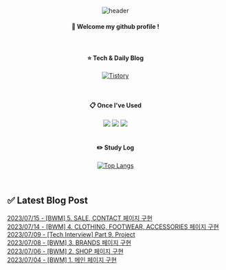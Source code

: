 
<div align="center"> 

![header](https://capsule-render.vercel.app/api?type=waving&color=000000&height=150&section=header&text=Baeg-won&fontColor=ffffff&fontSize=70&animation=fadeIn&fontAlignY=55&desc=%20&descAlignY=62&descAlign=62)
  
####  :wave: Welcome my github profile !
  
<br/>

####  :star: Tech & Daily Blog
<a href="https://daegwonkim.tistory.com/"><img alt="Tistory" src ="https://img.shields.io/badge/Tistory-white.svg?&style=for-the-badge"/></a>

<br/>
  
####  :clipboard: Once I've Used
<img src="https://img.shields.io/badge/JAVA-007396?style=for-the-badge&logo=Java&logoColor=white">
<img src="https://img.shields.io/badge/Spring-6DB33F?style=for-the-badge&logo=Spring&logoColor=white">
<img src="https://img.shields.io/badge/MySQL-4479A1?style=for-the-badge&logo=MySQL&logoColor=white">

<br/>
<br/>

#### :pencil2: Study Log
[![Top Langs](https://github-readme-stats.vercel.app/api/top-langs/?username=Baeg-won&layout=compact&show_icons=true)](https://github.com/anuraghazra/github-readme-stats)

</div>

<br/>

## ✅ Latest Blog Post

[2023/07/15 - [BWM] 5. SALE, CONTACT 페이지 구현](https://daegwonkim.tistory.com/462) <br/>
[2023/07/14 - [BWM] 4. CLOTHING, FOOTWEAR, ACCESSORIES 페이지 구현](https://daegwonkim.tistory.com/461) <br/>
[2023/07/09 - [Tech Interview] Part 9. Project](https://daegwonkim.tistory.com/460) <br/>
[2023/07/08 - [BWM] 3. BRANDS 페이지 구현](https://daegwonkim.tistory.com/459) <br/>
[2023/07/06 - [BWM] 2. SHOP 페이지 구현](https://daegwonkim.tistory.com/458) <br/>
[2023/07/04 - [BWM] 1. 메인 페이지 구현](https://daegwonkim.tistory.com/457) <br/>
